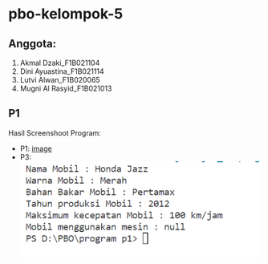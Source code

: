 # pbo-kelompok-5

## Anggota: 
1. Akmal Dzaki_F1B021104
2. Dini Ayuastina_F1B021114
3. Lutvi Alwan_F1B020065
4. Mugni Al Rasyid_F1B021013
   
## P1
Hasil Screenshoot Program:
- P1: [image](https://github.com/maljackvroh/pbo-kelompok-5/assets/148301923/dddea183-c11f-4cab-a35e-ade5b53dd2c5)
- P3: <img src= https://github.com/maljackvroh/pbo-kelompok-5/blob/master/Percobaan1/Assets/SS%20js3.PNG>
